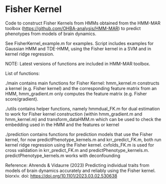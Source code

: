 # Fisher Kernel

Code to construct Fisher Kernels from HMMs obtained from the HMM-MAR toolbox (https://github.com/OHBA-analysis/HMM-MAR) to predict phenotypes from models of brain dynamics. 

See FisherKernel_example.m for examples. Script includes examples for Gaussian HMM and TDE-HMM, using the Fisher kernel in a SVM and in kernel ridge regression. 

NOTE: Latest versions of functions are included in HMM-MAR toolbox.

List of functions:

./main contains main functions for Fisher Kernel: hmm_kernel.m constructs a kernel (e.g. Fisher kernel) and the corresponding feature matrix from an HMM, hmm_gradient.m only computes the feature matrix (e.g. Fisher score/gradient).

./utils contains helper functions, namely hmmdual_FK.m for dual estimation to work for Fisher kernel construction (within hmm_gradient.m and hmm_kernel.m) and transform_dataHMM.m which can be used to check the embedding used in the HMM and the features or kernel

./prediction contains functions for prediction models that use the Fisher kernel, for now predictPhenotype_kernels.m and krr_predict_FK.m, both run kernel ridge regression using the Fisher kernel. cvfolds_FK.m is used for cross validation in krr_predict_FK.m and predictPhenotype_kernels.m. predictPhenotype_kernels.m works with deconfounding

Reference: Ahrends & Vidaurre (2023) Predicting individual traits from models of brain dynamics accurately and reliably using the Fisher kernel. biorxiv. doi: https://doi.org/10.1101/2023.03.02.530638 

